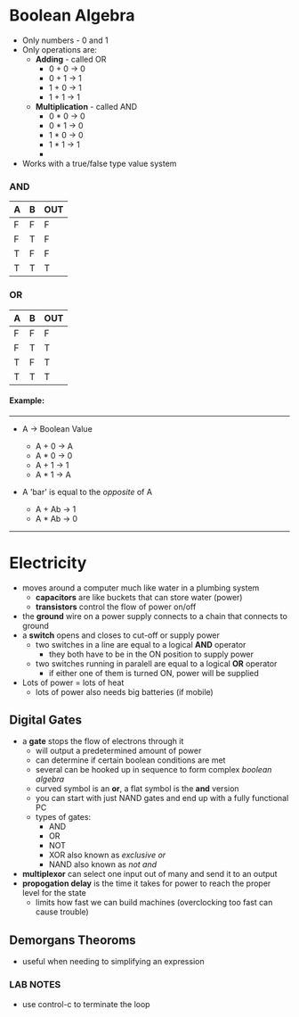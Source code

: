 # Boolean Algebra
* Only numbers - 0 and 1
* Only operations are:
	- **Adding** - called OR
		+ 0 + 0 -> 0
		+ 0 + 1 -> 1
		+ 1 + 0 -> 1
		+ 1 + 1 -> 1
	- **Multiplication** - called AND
		+ 0 * 0 -> 0
		+ 0 * 1 -> 0
		+ 1 * 0 -> 0
		+ 1 * 1 -> 1
		+ 
* Works with a true/false type value system

### AND
| A | B | OUT |
|---|---|-----|
| F | F | F   |
| F | T | F   |
| T | F | F   |
| T | T | T   |

### OR
| A | B | OUT |
|---|---|-----|
| F | F | F   |
| F | T | T   |
| T | F | T   |
| T | T | T   |

#### Example:
***
* A -> Boolean Value
	- A + 0 -> A
	- A * 0 -> 0
	- A + 1 -> 1
	- A * 1 -> A

* A 'bar' is equal to the _opposite_ of A
	- A + Ab -> 1
	- A * Ab -> 0
***

# Electricity
* moves around a computer much like water in a plumbing system
	- **capacitors** are like buckets that can store water (power)
	- **transistors** control the flow of power on/off
* the **ground** wire on a power supply connects to a chain that connects to ground
* a **switch** opens and closes to cut-off or supply power
	- two switches in a line are equal to a logical **AND** operator
		+ they both have to be in the ON position to supply power
	- two switches running in paralell are equal to a logical **OR** operator
		+ if either one of them is turned ON, power will be supplied
* Lots of power = lots of heat
	- lots of power also needs big batteries (if mobile)

## Digital Gates
* a **gate** stops the flow of electrons through it
	- will output a predetermined amount of power
	- can determine if certain boolean conditions are met
	- several can be hooked up in sequence to form complex _boolean algebra_
	- curved symbol is an **or**, a flat symbol is the **and** version
	- you can start with just NAND gates and end up with a fully functional PC
	- types of gates:
		+ AND
		+ OR
		+ NOT
		+ XOR also known as _exclusive or_ 
		+ NAND also known as _not and_
* **multiplexor** can select one input out of many and send it to an output
* **propogation delay** is the time it takes for power to reach the proper level for the state
	- limits how fast we can build machines (overclocking too fast can cause trouble)


## Demorgans Theoroms
* useful when needing to simplifying an expression

### LAB NOTES
* use control-c to terminate the loop
